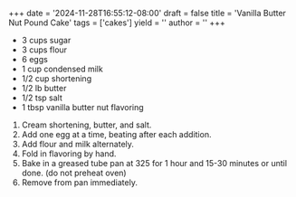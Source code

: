 +++
date = '2024-11-28T16:55:12-08:00'
draft = false
title = 'Vanilla Butter Nut Pound Cake'
tags = ['cakes']
yield = ''
author = ''
+++

* 3 cups sugar
* 3 cups flour
* 6 eggs
* 1 cup condensed milk
* 1/2 cup shortening
* 1/2 lb butter
* 1/2 tsp salt
* 1 tbsp vanilla butter nut flavoring

1. Cream shortening, butter, and salt.
2. Add one egg at a time, beating after each addition.
3. Add flour and milk alternately.
4. Fold in flavoring by hand.
5. Bake in a greased tube pan at 325 for 1 hour and 15-30 minutes or until done. (do not preheat oven)
6. Remove from pan immediately.